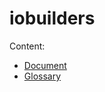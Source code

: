 # iobuilders

Content:

- [Document](./tokenized-money-poc/README.md)
- [Glossary](./tokenized-money-poc/glossary.md)
